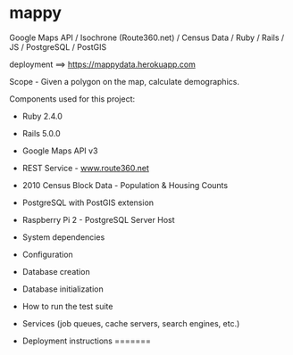 # mappy

Google Maps API / Isochrone (Route360.net) / Census Data / Ruby / Rails / JS / PostgreSQL / PostGIS

deployment ==> https://mappydata.herokuapp.com

Scope - Given a polygon on the map, calculate demographics.

Components used for this project:

* Ruby 2.4.0
* Rails 5.0.0
* Google Maps API v3
* REST Service - www.route360.net
* 2010 Census Block Data - Population & Housing Counts
* PostgreSQL with PostGIS extension
* Raspberry Pi 2 - PostgreSQL Server Host

* System dependencies
* Configuration
* Database creation
* Database initialization
* How to run the test suite
* Services (job queues, cache servers, search engines, etc.)
* Deployment instructions
=======
